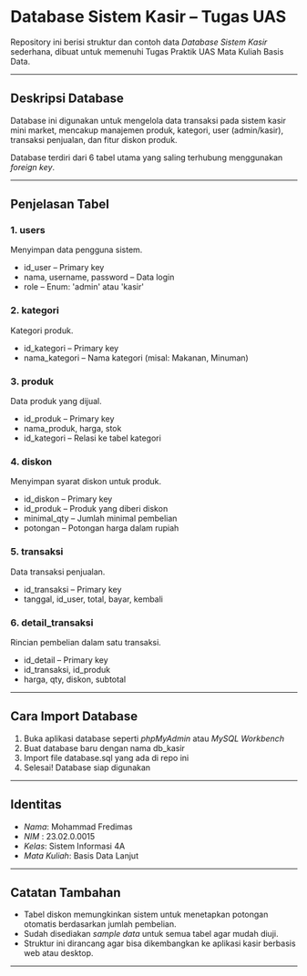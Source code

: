 # Database Sistem Kasir – Tugas UAS

Repository ini berisi struktur dan contoh data *Database Sistem Kasir* sederhana, dibuat untuk memenuhi Tugas Praktik UAS Mata Kuliah Basis Data.

---

## Deskripsi Database

Database ini digunakan untuk mengelola data transaksi pada sistem kasir mini market, mencakup manajemen produk, kategori, user (admin/kasir), transaksi penjualan, dan fitur diskon produk.

Database terdiri dari 6 tabel utama yang saling terhubung menggunakan *foreign key*.

---

## Penjelasan Tabel

### 1. users
Menyimpan data pengguna sistem.
- id_user – Primary key
- nama, username, password – Data login
- role – Enum: 'admin' atau 'kasir'

### 2. kategori
Kategori produk.
- id_kategori – Primary key
- nama_kategori – Nama kategori (misal: Makanan, Minuman)

### 3. produk
Data produk yang dijual.
- id_produk – Primary key
- nama_produk, harga, stok
- id_kategori – Relasi ke tabel kategori

### 4. diskon
Menyimpan syarat diskon untuk produk.
- id_diskon – Primary key
- id_produk – Produk yang diberi diskon
- minimal_qty – Jumlah minimal pembelian
- potongan – Potongan harga dalam rupiah

### 5. transaksi
Data transaksi penjualan.
- id_transaksi – Primary key
- tanggal, id_user, total, bayar, kembali

### 6. detail_transaksi
Rincian pembelian dalam satu transaksi.
- id_detail – Primary key
- id_transaksi, id_produk
- harga, qty, diskon, subtotal

---

## Cara Import Database

1. Buka aplikasi database seperti *phpMyAdmin* atau *MySQL Workbench*
2. Buat database baru dengan nama db_kasir
3. Import file database.sql yang ada di repo ini
4. Selesai! Database siap digunakan

---

## Identitas

- *Nama*: Mohammad Fredimas
- *NIM* : 23.02.0.0015
- *Kelas*: Sistem Informasi 4A
- *Mata Kuliah*: Basis Data Lanjut

---

## Catatan Tambahan

- Tabel diskon memungkinkan sistem untuk menetapkan potongan otomatis berdasarkan jumlah pembelian.
- Sudah disediakan *sample data* untuk semua tabel agar mudah diuji.
- Struktur ini dirancang agar bisa dikembangkan ke aplikasi kasir berbasis web atau desktop.

---